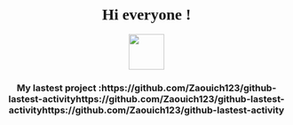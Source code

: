 <div class="title-main" align="center" flex-direction="column">
    <h1 style="font-family: MS Sans Serif">Hi everyone !</h1> 
    <img src="https://github.com/images/mona-whisper.gif" width="64" height="64">
    <div class="last">
        <h3>My lastest project :https://github.com/Zaouich123/github-lastest-activityhttps://github.com/Zaouich123/github-lastest-activityhttps://github.com/Zaouich123/github-lastest-activity</h3>
    </div>
</div>

<!--
**Zaouich123/Zaouich123** is a ✨ _special_ ✨ repository because its `README.md` (this file) appears on your GitHub profile.

Here are some ideas to get you started:

- 🔭 I’m currently working on ...
- 🌱 I’m currently learning ...
- 👯 I’m looking to collaborate on ...
- 🤔 I’m looking for help with ...
- 💬 Ask me about ...
- 📫 How to reach me: ...
- 😄 Pronouns: ...
- ⚡ Fun fact: ...
-->
